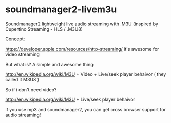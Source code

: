 soundmanager2-livem3u
=====================

Soundmanager2 lightweight live audio streaming with .M3U (inspired by Cupertino Streaming - HLS / .M3U8)


Concept:

https://developer.apple.com/resources/http-streaming/ it's awesome for video streaming

But what is? A simple and awesome thing:

http://en.wikipedia.org/wiki/M3U + Video + Live/seek player behaivor ( they called it M3U8 )

So if i don't need video?

http://en.wikipedia.org/wiki/M3U +  Live/seek player behaivor

if you use mp3 and soundmanager2, you can get cross browser support for audio streaming!






